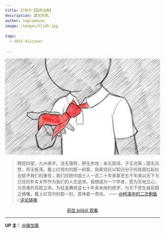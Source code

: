 ```yaml
---
title: 红领巾【国庆动画】
description: 盛世所愿。
author: imgradeone
image: /images/hljdh.jpg

tags:
  - 2021-discover

---
```


![](/images/hljdh.jpg)

> 聘目四望，九州承平。涂无饿殍，野无赤地；亲无契阔，子无流离；国无兵燹，邦无板荡。戴上红领巾的那一刹那，我辈则应以知识分子的铁肩扛起社会赋予我们的重任；我们应把中国士人一百二十年来甚至五千年来以天下为己任的朴实关怀作为我们的人生追求。我想成为一个学者，愿为天地立心，为苦难的百姓立命，为往圣赓续这七十年来未继的绝学，为天下苍生凿前路之拂曙。戴上红领巾的那一刻，意味着一责任。 —— [@柯溪中的二次剩鱼](https://space.bilibili.com/510625329) / [评论链接](https://www.bilibili.com/video/BV1nR4y1n7SL#reply5497915140)

<div style="text-align: center">
  <p><a rel="nofollow noopener noreferrer" target="_blank" href="https://www.bilibili.com/video/BV1nR4y1n7SL" class="button">前往 bilibili 观看</a></p>
</div>

---

**UP 主：** [@幾加乘](https://space.bilibili.com/404216060)
